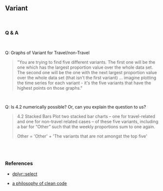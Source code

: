 <br>

## Variant

<br>

### Q & A

<br>

Q: Graphs of Variant for Travel/non-Travel
> "You are trying to find five different variants. The first one will be the one which has the largest proportion 
value over the whole data set. The second one will be the one with the next largest proportion value over 
the whole data set (that isn't the first variant) ... imagine plotting the time series for each variant - it's 
the five variants that have the highest points on those graphs."

<br>

Q: Is 4.2 numerically possible?  Or, can you explain the question to us?

> 4.2 Stacked Bars
Plot two stacked bar charts – one for travel-related and one for non-travel related cases – of these five variants,
including a bar for “Other” such that the weekly proportions sum to one again.
>
> Other = 'Other' + 'The variants that are not amongst the top five'

<br>
<br>

### References

* [dplyr::select](https://dplyr.tidyverse.org/reference/select.html)

* [a philosophy of clean code](https://www.tinyverse.org/)

<br>
<br>
<br>
<br>
